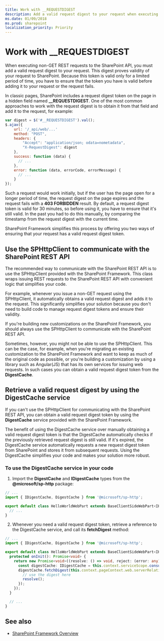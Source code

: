 ```yaml
---
title: Work with __REQUESTDIGEST
description: Add a valid request digest to your request when executing non-GET REST requests to the SharePoint API. 
ms.date: 01/09/2018
ms.prod: sharepoint
localization_priority: Priority
---
```



# Work with __REQUESTDIGEST

When executing non-GET REST requests to the SharePoint API, you must add a valid request digest to your request. This digest proves validity of your request to SharePoint. Because this token is valid only for a limited period of time, you have to ensure that the token you have is valid before adding it to your request or the request fails. 

In classic pages, SharePoint includes a request digest token on the page in a hidden field named **__REQUESTDIGEST**. One of the most common approaches to work with the request digest is to obtain it from that field and add it to the request, for example:

```js
var digest = $('#__REQUESTDIGEST').val();
$.ajax({
    url: '/_api/web/...'
    method: "POST",
    headers: {
        "Accept": "application/json; odata=nometadata",
        "X-RequestDigest": digest
    },
    success: function (data) {
      // ...
    },
    error: function (data, errorCode, errorMessage) {
      // ...
    }
});
```

Such a request would work initially, but if the user has the page open for a longer period of time, the request digest on the page expires and the request fails with a **403 FORBIDDEN** result. By default, a request digest token is valid for 30 minutes, so before using it, you have to ensure that it's still valid. In the past you had to do this manually, by comparing the timestamp from the request digest with the current time. 

SharePoint Framework simplifies this process by offering you two ways of ensuring that your request has a valid request digest token.

## Use the SPHttpClient to communicate with the SharePoint REST API

The recommended way to communicate with the SharePoint REST API is to use the SPHttpClient provided with the SharePoint Framework. This class wraps issuing REST requests to the SharePoint REST API with convenient logic that simplifies your code. 

For example, whenever you issue a non-GET request using the SPHttpClient, it automatically obtains a valid request digest and adds it to the request. This significantly simplifies your solution because you don't need to build code to manage request digest tokens and ensure their validity.

If you're building new customizations on the SharePoint Framework, you should always use the SPHttpClient to communicate with the SharePoint REST API. 

Sometimes, however, you might not be able to use the SPHttpClient. This can be the case, for example, when you're migrating an existing customization to the SharePoint Framework and want to keep as much of the original code as possible, or you're building a customization by using a library such as Angular(JS) that has its own services for issuing web requests. In such cases you can obtain a valid request digest token from the **DigestCache**.

## Retrieve a valid request digest by using the DigestCache service

If you can't use the SPHttpClient for communicating with the SharePoint REST API, you can obtain a valid request digest token by using the **DigestCache** service provided with the SharePoint Framework. 

The benefit of using the DigestCache service over manually obtaining a valid request digest token is that the DigestCache automatically checks if the previously retrieved request digest is still valid. If it's expired, the DigestCache service automatically requests a new request digest token from SharePoint and stores it from subsequent requests. Using the DigestCache simplifies your code and makes your solution more robust.

### To use the DigestCache service in your code

1. Import the **DigestCache** and **IDigestCache** types from the **\@microsoft/sp-http** package:

  ```typescript
  // ...
  import { IDigestCache, DigestCache } from '@microsoft/sp-http';

  export default class HelloWorldWebPart extends BaseClientSideWebPart<IHelloWorldWebPartProps> {
    // ...
  }
  ```

2. Whenever you need a valid request digest token, retrieve a reference to the DigestCache service, and call its **fetchDigest** method:

  ```typescript
  // ...
  import { IDigestCache, DigestCache } from '@microsoft/sp-http';

  export default class HelloWorldWebPart extends BaseClientSideWebPart<IHelloWorldWebPartProps> {
    protected onInit(): Promise<void> {
      return new Promise<void>((resolve: () => void, reject: (error: any) => void): void => {
        const digestCache: IDigestCache = this.context.serviceScope.consume(DigestCache.serviceKey);
        digestCache.fetchDigest(this.context.pageContext.web.serverRelativeUrl).then((digest: string): void => {
          // use the digest here
          resolve();
        });
      });
    }

    // ...
  }
  ```

  ## See also

- [SharePoint Framework Overview](../../sharepoint-framework-overview.md)
